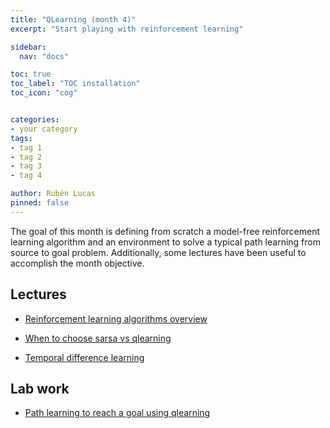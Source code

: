 ```yaml
---
title: "QLearning (month 4)"
excerpt: "Start playing with reinforcement learning"

sidebar:
  nav: "docs"

toc: true
toc_label: "TOC installation"
toc_icon: "cog"


categories:
- your category
tags:
- tag 1
- tag 2
- tag 3
- tag 4

author: Rubén Lucas
pinned: false
---
```


The goal of this month is defining from scratch a model-free reinforcement learning algorithm and an environment to solve a typical path learning from source to goal problem. Additionally, some lectures have been useful to accomplish the month objective.

## Lectures

- [Reinforcement learning algorithms overview]("https://medium.com/@SmartLabAI/reinforcement-learning-algorithms-an-intuitive-overview-904e2dff5bbc")

- [When to choose sarsa vs qlearning]("https://stats.stackexchange.com/questions/326788/when-to-choose-sarsa-vs-q-learning#:~:text=In%20Q%20learning%2C%20you%20update,and%20take%20the%20same%20action.")

- [Temporal difference learning]("https://medium.com/@violante.andre/simple-reinforcement-learning-temporal-difference-learning-e883ea0d65b0")


## Lab work

- [Path learning to reach a goal using qlearning]("https://github.com/RoboticsLabURJC/2020-phd-ruben-lucas/tree/master/robot_mesh")
